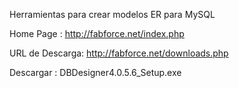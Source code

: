 Herramientas para crear modelos ER para MySQL

Home Page : http://fabforce.net/index.php

URL de Descarga: http://fabforce.net/downloads.php

Descargar : DBDesigner4.0.5.6\_Setup.exe